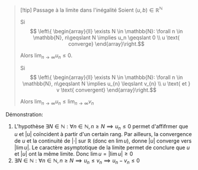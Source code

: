 >[!tip] Passage à la limite dans l'inégalité
>Soient $(u, b) \in \mathbb{R}^{\mathbb{N}}$
>
>Si $$
\left\{ \begin{array}{ll}
 \exists N \in \mathbb{N}: \forall n \in \mathbb{N}, n\geqslant N \implies u_n \geqslant 0 \\
u \text{ converge} 
\end{array}\right.$$
>
>Alors $\lim_{ n \to \infty }u_{n} \leqslant 0$.
>
>Si $$
\left\{ \begin{array}{ll}
 \exists N \in \mathbb{N}: \forall n \in \mathbb{N}, n\geqslant N \implies u_{n} \leqslant v_{n}  \\
u \text{ et } v \text{ convergent}
\end{array}\right.$$
>
>Alors $\lim_{ n \to \infty }u_{n} \leqslant \lim_{ n \to \infty } v_{n}$

Démonstration:
1. L'hypothèse $\exists N \in \mathbb{N} : \forall n \in \mathbb{N}, n \geqslant N \implies u_{n} \leqslant 0$  permet d'affifrmer que $u$ et $|u|$ coïncident à partir d'un certain rang.
Par ailleurs, la convergence de $u$ et la continuité de $|\cdot|$ sur $\mathbb{R}$ (donc en $\lim u$), donne $|u|$ converge vers $|\lim u|$.
Le caractère asymptotique de la limite permet de conclure que $u$ et $|u|$ ont la même limite.
Donc $\lim u = |\lim u| \geqslant 0$
2. $\exists N \in \mathbb{N} : \forall n \in \mathbb{N}, n\geqslant N \implies u_{n} \leqslant v_{n} \implies u_{n} - v_{n} \leqslant 0$